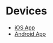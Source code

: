 <!-- TITLE: Device Testing -->
# Devices
* [iOS App](/engineering/device-testing/ios-app)
* [Android App](/engineering/device-testing/android-app)